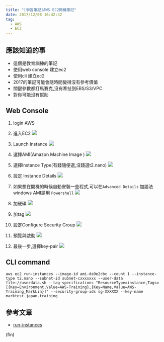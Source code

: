 ```yaml
---
title: "[學習筆記]AWS EC2開機筆記"
date: 2017/12/08 16:42:42
tag:
  - AWS
  - EC2
---
```

## 應該知道的事
- 這個是教育訓練的筆記
- 使用web console 建立ec2
- 使用cli 建立ec2
- 2017的筆記可能會隨時間變得沒有參考價值
- 關鍵參數都打馬賽克,沒有牽扯到EBS/S3/VPC
- 對你可能沒有幫助

## Web Console

1. login AWS

2. 進入EC2
![](https://i.imgur.com/hRFwjzr.jpg)

3. Launch Instance
![](https://i.imgur.com/g9vlacA.jpg)

4. 選擇AMI(Amazon Machine Image )
![](https://i.imgur.com/dVKPsAp.jpg)

5. 選擇Instance Type(有錢隨便選,沒錢選t2.nano)
![](https://i.imgur.com/61gG2pd.jpg)

6. 設定 Instance Details
![](https://i.imgur.com/NkbKrzL.jpg)

7. 如果想在開機的時候自動安裝一些程式,可以在`Advanced Details` 加語法
windows AMI請用 `Powershell`
![](https://i.imgur.com/bJxWlgd.jpg)

8. 加硬碟
![](https://i.imgur.com/MP9igLc.jpg)

9. 加tag
![](https://i.imgur.com/xDTx2nv.jpg)

10. 設定Configure Security Group
![](https://i.imgur.com/wximWw1.jpg)

11. 預覽與啟動
![](https://i.imgur.com/6Y4fcOI.jpg)

12. 最後一步,選擇key-pair 
![](https://i.imgur.com/fRhUafI.jpg)




## CLI command

```
aws ec2 run-instances --image-id ami-da9e2cbc --count 1 --instance-type t2.nano --subnet-id subnet-cxxxxxxx --user-data file://userdata.sh --tag-specifications "ResourceType=instance,Tags=[{Key=Environment,Value=AWS-Training},{Key=Name,Value=AWS-Training_MarkLin}]" --security-group-ids sg-XXXXXX --key-name marktest.japan.training
```

## 參考文章
- [run-instances](http://docs.aws.amazon.com/cli/latest/reference/ec2/run-instances.html)

(fin)
